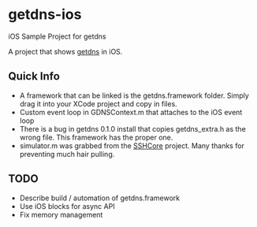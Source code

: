 getdns-ios
==========

iOS Sample Project for getdns

A project that shows [getdns](http://github.com/getdnsapi/getdns) in iOS.

## Quick Info

- A framework that can be linked is the getdns.framework folder.  Simply drag it into your XCode project and copy in files.
- Custom event loop in GDNSContext.m that attaches to the iOS event loop
- There is a bug in getdns 0.1.0 install that copies getdns_extra.h as the wrong file.  This framework has the proper one.
- simulator.m was grabbed from the [SSHCore](https://github.com/lhagan/SSHCore) project.  Many thanks for preventing much hair pulling.

## TODO
 - Describe build / automation of getdns.framework
 - Use iOS blocks for async API
 - Fix memory management
 
